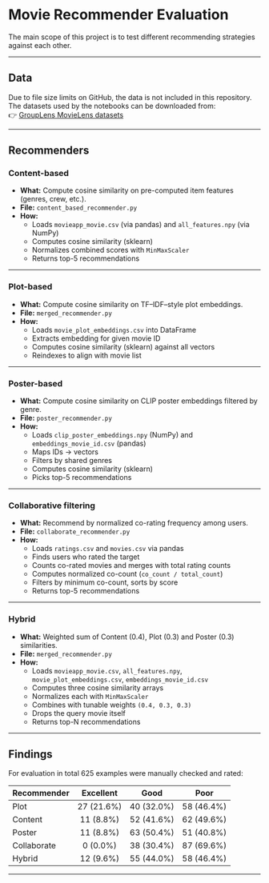 # Movie Recommender Evaluation

The main scope of this project is to test different recommending strategies against each other.

---

##  Data

Due to file size limits on GitHub, the data is not included in this repository.  
The datasets used by the notebooks can be downloaded from:  
👉 [GroupLens MovieLens datasets](https://grouplens.org/datasets/movielens/)

---

##  Recommenders

###  Content-based
* **What:** Compute cosine similarity on pre-computed item features (genres, crew, etc.).
* **File:** `content_based_recommender.py`
* **How:**  
  * Loads `movieapp_movie.csv` (via pandas) and `all_features.npy` (via NumPy)
  * Computes cosine similarity (sklearn)
  * Normalizes combined scores with `MinMaxScaler`
  * Returns top-5 recommendations

---

###  Plot-based
* **What:** Compute cosine similarity on TF–IDF–style plot embeddings.
* **File:** `merged_recommender.py`
* **How:**  
  * Loads `movie_plot_embeddings.csv` into DataFrame
  * Extracts embedding for given movie ID
  * Computes cosine similarity (sklearn) against all vectors
  * Reindexes to align with movie list

---

###  Poster-based
* **What:** Compute cosine similarity on CLIP poster embeddings filtered by genre.
* **File:** `poster_recommender.py`
* **How:**  
  * Loads `clip_poster_embeddings.npy` (NumPy) and `embeddings_movie_id.csv` (pandas)
  * Maps IDs → vectors
  * Filters by shared genres
  * Computes cosine similarity (sklearn)
  * Picks top-5 recommendations

---

###  Collaborative filtering
* **What:** Recommend by normalized co-rating frequency among users.
* **File:** `collaborate_recommender.py`
* **How:**  
  * Loads `ratings.csv` and `movies.csv` via pandas
  * Finds users who rated the target
  * Counts co-rated movies and merges with total rating counts
  * Computes normalized co-count (`co_count / total_count`)
  * Filters by minimum co-count, sorts by score
  * Returns top-5 recommendations

---

###  Hybrid
* **What:** Weighted sum of Content (0.4), Plot (0.3) and Poster (0.3) similarities.
* **File:** `merged_recommender.py`
* **How:**  
  * Loads `movieapp_movie.csv`, `all_features.npy`, `movie_plot_embeddings.csv`, `embeddings_movie_id.csv`
  * Computes three cosine similarity arrays
  * Normalizes each with `MinMaxScaler`
  * Combines with tunable weights `(0.4, 0.3, 0.3)`
  * Drops the query movie itself
  * Returns top-N recommendations

---

##  Findings

For evaluation in total 625 examples were manually checked and rated:

| Recommender   | Excellent | Good | Poor |
|---------------|:--------:|:----:|:----:|
| Plot          | 27 (21.6%) | 40 (32.0%) | 58 (46.4%) |
| Content       | 11 (8.8%)  | 52 (41.6%) | 62 (49.6%) |
| Poster        | 11 (8.8%)  | 63 (50.4%) | 51 (40.8%) |
| Collaborate   | 0 (0.0%)   | 38 (30.4%) | 87 (69.6%) |
| Hybrid        | 12 (9.6%)  | 55 (44.0%) | 58 (46.4%) |

---

